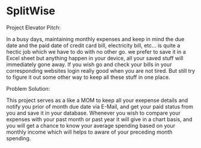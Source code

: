 # SplitWise

Project Elevator Pitch:

In a busy days, maintaining monthly expenses and keep in mind the due date and the paid date of credit card bill, electricity bill, etc... is quite a hectic job which we have to do with no other go. we prefer to save it in a Excel sheet but anything happen in your device, all your saved stuff will immediately gone away. If you wish go and check your bills in your corresponding websites login really good when you are not tired. But still try to figure it out some other way to keep all these stuff in one place.


Problem Solution:

This project serves as a like a MOM to keep all your exepense details and notify you prior of month due date via E-Mail, and get your paid status from you and save it in your database. Whenever you wish to compare your expenses with your past month or past year it will give in a chart basis, and you will get a chance to know your average spending based on your monthly income which will helps to aware of your preceding month spending. 